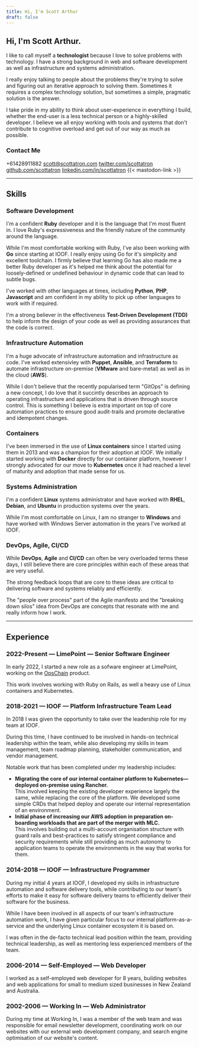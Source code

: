```yaml
---
title: Hi, I'm Scott Arthur
draft: false
---
```


## Hi, I'm **Scott Arthur**. 

I like to call myself a **technologist** because I love to solve problems with technology. I have a strong background in web and software development as well as infrastructure and systems administration.

I really enjoy talking to people about the problems they're trying to solve and figuring out an iterative approach to solving them. Sometimes it requires a complex technology solution, but sometimes a simple, pragmatic solution is the answer.

I take pride in my ability to think about user-experience in everything I build, whether the end-user is a less technical person or a highly-skilled developer. I believe we all enjoy working with tools and systems that don't contribute to cognitive overload and get out of our way as much as possible.

### Contact Me

+61428911882
scott@scottatron.com
[twitter.com/scottatron](https://twitter.com/scottatron)
[github.com/scottatron](https://github.com/scottatron)
[linkedin.com/in/scottatron](https://www.linkedin.com/in/scottatron)
{{< mastodon-link >}}

---

## Skills

### Software Development

I'm a confident **Ruby** developer and it is the language that I'm most fluent in. I love Ruby's expressiveness and the friendly nature of the community around the language.

While I'm most comfortable working with Ruby, I've also been working with **Go** since starting at IOOF. I really enjoy using Go for it's simplicity and excellent toolchain. I firmly believe that learning Go has also made me a better Ruby developer as it's helped me think about the potential for loosely-defined or undefined behaviour in dynamic code that can lead to subtle bugs.

I've worked with other languages at times, including **Python**, **PHP**, **Javascript** and am confident in my ability to pick up other languages to work with if required.

I'm a strong believer in the effectiveness **Test-Driven Development (TDD)** to help inform the design of your code as well as providing assurances that the code is correct.

### Infrastructure Automation

I'm a huge advocate of infrastructure automation and infrastructure as code. I've worked extensivley with **Puppet**, **Ansible**, and **Terraform** to automate infrastructure on-premise (**VMware** and bare-metal) as well as in the cloud (**AWS**).

While I don't believe that the recently popularised term "GitOps" is defining a new concept, I do love that it succintly describes an approach to operating infrastructure and applications that is driven through source control. This is something I believe is extra important on top of core automation practices to ensure good audit-trails and promote declarative and idempotent changes.

### Containers

I've been immersed in the use of **Linux containers** since I started using them in 2013 and was a champion for their adoption at IOOF. We initially started working with **Docker** directly for our container platform, however I strongly advocated for our move to **Kubernetes** once it had reached a level of maturity and adoption that made sense for us.

### Systems Administration

I'm a confident **Linux** systems administrator and have worked with **RHEL**, **Debian**, and **Ubuntu** in production systems over the years.

While I'm most comfortable on Linux, I am no stranger to **Windows** and have worked with Windows Server automation in the years I've worked at IOOF.

### DevOps, Agile, CI/CD

While **DevOps**, **Agile** and **CI/CD** can often be very overloaded terms these days, I still believe there are core principles within each of these areas that are very useful.

The strong feedback loops that are core to these ideas are critical to delivering software and systems reliably and efficiently.

The "people over process" part of the Agile manifesto and the "breaking down silos" idea from DevOps are concepts that resonate with me and really inform how I work.

---

## Experience

### 2022-Present — LimePoint — Senior Software Engineer

In early 2022, I started a new role as a sofware engineer at LimePoint, working on the [OpsChain](https://opschain.io) product.

This work involves working with Ruby on Rails, as well a heavy use of Linux containers and Kubernetes.

### 2018-2021 — IOOF — Platform Infrastructure Team Lead

In 2018 I was given the opportunity to take over the leadership role for my team at IOOF.

During this time, I have continued to be involved in hands-on technical leadership within the team, while also developing my skills in team management, team roadmap planning, stakeholder communication, and vendor management.

Notable work that has been completed under my leadership includes:

- **Migrating the core of our internal container platform to Kubernetes—deployed on-premise using Rancher.**  
  This involved keeping the existing developer experience largely the same, while replacing the core of the platform. We developed some simple CRDs that helped deploy and operate our internal representation of an environment.
- **Initial phase of increasing our AWS adoption in preparation on-boarding workloads that are part of the merger with MLC.**   
  This involves building out a multi-account organisation structure with guard rails and best-practices to satisfy stringent compliance and security requirements while still providing as much autonomy to application teams to operate the environments in the way that works for them.

### 2014-2018 — IOOF — Infrastructure Programmer

During my initial 4 years at IOOF, I developed my skills in infrastructure automation and software delivery tools, while contributing to our team's efforts to make it easy for software delivery teams to efficiently deliver their software for the business.

While I have been involved in all aspects of our team's infrastructure automation work, I have given particular focus to our internal platform-as-a-service and the underlying Linux container ecosystem it is based on.

I was often in the de-facto technical lead position within the team, providing technical leadership, as well as mentoring less experienced members of the team.

### 2006-2014 — Self-Employed — Web Developer

I worked as a self-employed web developer for 8 years, building websites and web applications for small to medium sized businesses in New Zealand and Australia.

### 2002-2006 — Working In — Web Administrator

During my time at Working In, I was a member of the web team and was responsible for email newsletter development, coordinating work on our websites with our external web development company, and search engine optimisation of our website's content.
